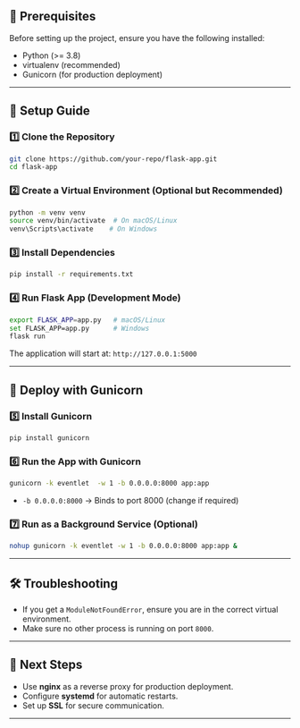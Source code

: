 
## 📌 Prerequisites
Before setting up the project, ensure you have the following installed:
- Python (>= 3.8)
- virtualenv (recommended)
- Gunicorn (for production deployment)

---

## 🔧 Setup Guide
### 1️⃣ Clone the Repository
```bash
git clone https://github.com/your-repo/flask-app.git
cd flask-app
```

### 2️⃣ Create a Virtual Environment (Optional but Recommended)
```bash
python -m venv venv
source venv/bin/activate  # On macOS/Linux
venv\Scripts\activate    # On Windows
```

### 3️⃣ Install Dependencies
```bash
pip install -r requirements.txt
```

### 4️⃣ Run Flask App (Development Mode)
```bash
export FLASK_APP=app.py   # macOS/Linux
set FLASK_APP=app.py      # Windows
flask run
```
The application will start at: `http://127.0.0.1:5000`

---

## 🚀 Deploy with Gunicorn
### 5️⃣ Install Gunicorn
```bash
pip install gunicorn
```

### 6️⃣ Run the App with Gunicorn
```bash
gunicorn -k eventlet  -w 1 -b 0.0.0.0:8000 app:app
```
- `-b 0.0.0.0:8000` → Binds to port 8000 (change if required)

### 7️⃣ Run as a Background Service (Optional)
```bash
nohup gunicorn -k eventlet -w 1 -b 0.0.0.0:8000 app:app &
```

---

## 🛠 Troubleshooting
- If you get a `ModuleNotFoundError`, ensure you are in the correct virtual environment.
- Make sure no other process is running on port `8000`.

---

## 🎯 Next Steps
- Use **nginx** as a reverse proxy for production deployment.
- Configure **systemd** for automatic restarts.
- Set up **SSL** for secure communication.

---


